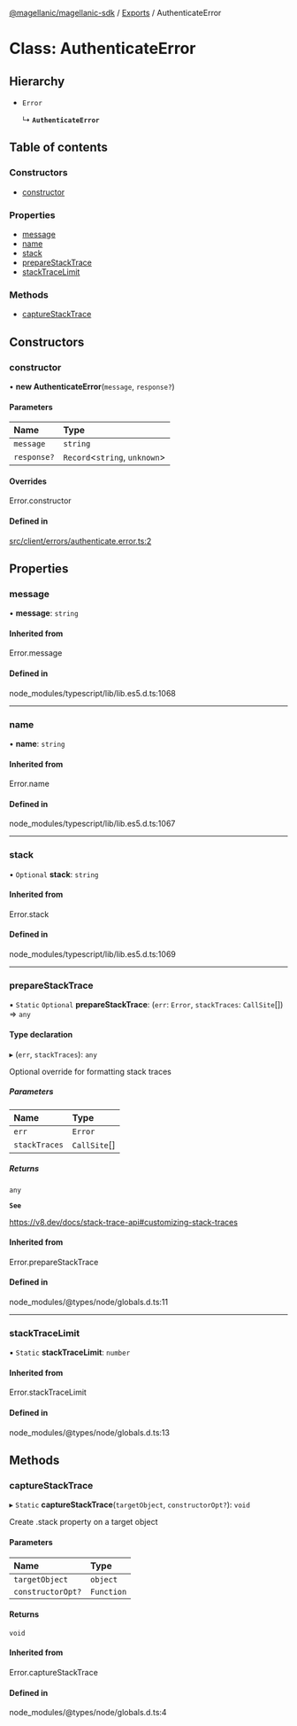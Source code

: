 [@magellanic/magellanic-sdk](../README.md) / [Exports](../modules.md) / AuthenticateError

# Class: AuthenticateError

## Hierarchy

- `Error`

  ↳ **`AuthenticateError`**

## Table of contents

### Constructors

- [constructor](AuthenticateError.md#constructor)

### Properties

- [message](AuthenticateError.md#message)
- [name](AuthenticateError.md#name)
- [stack](AuthenticateError.md#stack)
- [prepareStackTrace](AuthenticateError.md#preparestacktrace)
- [stackTraceLimit](AuthenticateError.md#stacktracelimit)

### Methods

- [captureStackTrace](AuthenticateError.md#capturestacktrace)

## Constructors

### constructor

• **new AuthenticateError**(`message`, `response?`)

#### Parameters

| Name | Type |
| :------ | :------ |
| `message` | `string` |
| `response?` | `Record`<`string`, `unknown`\> |

#### Overrides

Error.constructor

#### Defined in

[src/client/errors/authenticate.error.ts:2](https://github.com/Magellanic-AI/magellanic-sdk-nodejs/blob/0e4ce76/src/client/errors/authenticate.error.ts#L2)

## Properties

### message

• **message**: `string`

#### Inherited from

Error.message

#### Defined in

node_modules/typescript/lib/lib.es5.d.ts:1068

___

### name

• **name**: `string`

#### Inherited from

Error.name

#### Defined in

node_modules/typescript/lib/lib.es5.d.ts:1067

___

### stack

• `Optional` **stack**: `string`

#### Inherited from

Error.stack

#### Defined in

node_modules/typescript/lib/lib.es5.d.ts:1069

___

### prepareStackTrace

▪ `Static` `Optional` **prepareStackTrace**: (`err`: `Error`, `stackTraces`: `CallSite`[]) => `any`

#### Type declaration

▸ (`err`, `stackTraces`): `any`

Optional override for formatting stack traces

##### Parameters

| Name | Type |
| :------ | :------ |
| `err` | `Error` |
| `stackTraces` | `CallSite`[] |

##### Returns

`any`

**`See`**

https://v8.dev/docs/stack-trace-api#customizing-stack-traces

#### Inherited from

Error.prepareStackTrace

#### Defined in

node_modules/@types/node/globals.d.ts:11

___

### stackTraceLimit

▪ `Static` **stackTraceLimit**: `number`

#### Inherited from

Error.stackTraceLimit

#### Defined in

node_modules/@types/node/globals.d.ts:13

## Methods

### captureStackTrace

▸ `Static` **captureStackTrace**(`targetObject`, `constructorOpt?`): `void`

Create .stack property on a target object

#### Parameters

| Name | Type |
| :------ | :------ |
| `targetObject` | `object` |
| `constructorOpt?` | `Function` |

#### Returns

`void`

#### Inherited from

Error.captureStackTrace

#### Defined in

node_modules/@types/node/globals.d.ts:4
